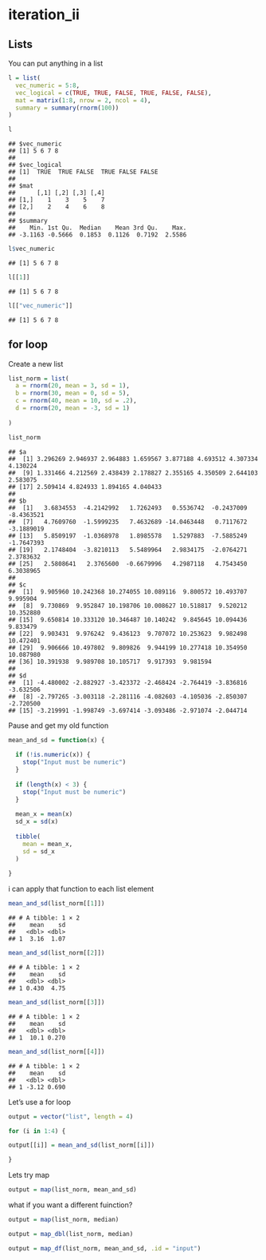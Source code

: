 iteration_ii
================

## Lists

You can put anything in a list

``` r
l = list(
  vec_numeric = 5:8,
  vec_logical = c(TRUE, TRUE, FALSE, TRUE, FALSE, FALSE),
  mat = matrix(1:8, nrow = 2, ncol = 4),
  summary = summary(rnorm(100))
)
```

``` r
l
```

    ## $vec_numeric
    ## [1] 5 6 7 8
    ## 
    ## $vec_logical
    ## [1]  TRUE  TRUE FALSE  TRUE FALSE FALSE
    ## 
    ## $mat
    ##      [,1] [,2] [,3] [,4]
    ## [1,]    1    3    5    7
    ## [2,]    2    4    6    8
    ## 
    ## $summary
    ##    Min. 1st Qu.  Median    Mean 3rd Qu.    Max. 
    ## -3.1163 -0.5666  0.1853  0.1126  0.7192  2.5586

``` r
l$vec_numeric
```

    ## [1] 5 6 7 8

``` r
l[[1]]
```

    ## [1] 5 6 7 8

``` r
l[["vec_numeric"]]
```

    ## [1] 5 6 7 8

## for loop

Create a new list

``` r
list_norm = list(
  a = rnorm(20, mean = 3, sd = 1),
  b = rnorm(30, mean = 0, sd = 5),
  c = rnorm(40, mean = 10, sd = .2),
  d = rnorm(20, mean = -3, sd = 1)
  
)
```

``` r
list_norm
```

    ## $a
    ##  [1] 3.296269 2.946937 2.964883 1.659567 3.877188 4.693512 4.307334 4.130224
    ##  [9] 1.331466 4.212569 2.438439 2.178827 2.355165 4.350509 2.644103 2.583075
    ## [17] 2.509414 4.824933 1.894165 4.040433
    ## 
    ## $b
    ##  [1]   3.6834553  -4.2142992   1.7262493   0.5536742  -0.2437009  -8.4363521
    ##  [7]   4.7609760  -1.5999235   7.4632689 -14.0463448   0.7117672  -3.1889019
    ## [13]   5.8509197  -1.0368978   1.8985578   1.5297883  -7.5885249  -1.7647393
    ## [19]   2.1748404  -3.8210113   5.5489964   2.9834175  -2.0764271   2.3783632
    ## [25]   2.5808641   2.3765600  -0.6679996   4.2987118   4.7543450   6.3038965
    ## 
    ## $c
    ##  [1]  9.905960 10.242368 10.274055 10.089116  9.800572 10.493707  9.995904
    ##  [8]  9.730869  9.952847 10.198706 10.008627 10.518817  9.520212 10.352880
    ## [15]  9.650814 10.333120 10.346487 10.140242  9.845645 10.094436  9.833479
    ## [22]  9.903431  9.976242  9.436123  9.707072 10.253623  9.982498 10.472401
    ## [29]  9.906666 10.497802  9.809826  9.944199 10.277418 10.354950 10.087980
    ## [36] 10.391938  9.989708 10.105717  9.917393  9.981594
    ## 
    ## $d
    ##  [1] -4.480002 -2.882927 -3.423372 -2.468424 -2.764419 -3.836816 -3.632506
    ##  [8] -2.797265 -3.003118 -2.281116 -4.082603 -4.105036 -2.850307 -2.720500
    ## [15] -3.219991 -1.998749 -3.697414 -3.093486 -2.971074 -2.044714

Pause and get my old function

``` r
mean_and_sd = function(x) {
  
  if (!is.numeric(x)) {
    stop("Input must be numeric")
  }
  
  if (length(x) < 3) {
    stop("Input must be numeric")
  }
  
  mean_x = mean(x)
  sd_x = sd(x)
  
  tibble(
    mean = mean_x,
    sd = sd_x
  )
  
}
```

i can apply that function to each list element

``` r
mean_and_sd(list_norm[[1]])
```

    ## # A tibble: 1 × 2
    ##    mean    sd
    ##   <dbl> <dbl>
    ## 1  3.16  1.07

``` r
mean_and_sd(list_norm[[2]])
```

    ## # A tibble: 1 × 2
    ##    mean    sd
    ##   <dbl> <dbl>
    ## 1 0.430  4.75

``` r
mean_and_sd(list_norm[[3]])
```

    ## # A tibble: 1 × 2
    ##    mean    sd
    ##   <dbl> <dbl>
    ## 1  10.1 0.270

``` r
mean_and_sd(list_norm[[4]])
```

    ## # A tibble: 1 × 2
    ##    mean    sd
    ##   <dbl> <dbl>
    ## 1 -3.12 0.690

Let’s use a for loop

``` r
output = vector("list", length = 4)

for (i in 1:4) {

output[[i]] = mean_and_sd(list_norm[[i]])

}
```

Lets try map

``` r
output = map(list_norm, mean_and_sd)
```

what if you want a different fuinction?

``` r
output = map(list_norm, median)
```

``` r
output = map_dbl(list_norm, median)
```

``` r
output = map_df(list_norm, mean_and_sd, .id = "input")
```

